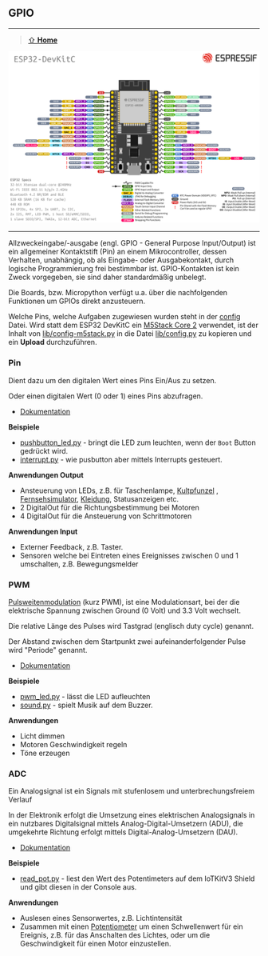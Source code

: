 GPIO
----
***

> [⇧ **Home**](../README.md)


![](../images/esp32-devkitC-v4-pinout.png)

- - -

Allzweckeingabe/-ausgabe (engl. GPIO - General Purpose Input/Output) ist ein allgemeiner Kontaktstift (Pin) an einem Mikrocontroller, dessen Verhalten, unabhängig, ob als Eingabe- oder Ausgabekontakt, durch logische Programmierung frei bestimmbar ist. GPIO-Kontakten ist kein Zweck vorgegeben, sie sind daher standardmäßig unbelegt.

Die Boards, bzw. Micropython verfügt u.a. über die nachfolgenden Funktionen um GPIOs direkt anzusteuern.

Welche Pins, welche Aufgaben zugewiesen wurden steht in der [config](../lib/config.py) Datei. Wird statt dem ESP32 DevKitC ein [M5Stack Core 2](https://docs.m5stack.com/en/core/core2) verwendet, ist der Inhalt von [lib/config-m5stack.py](../lib/config-m5stack.py) in die Datei [lib/config.py](../lib/config.py) zu kopieren und ein **Upload** durchzuführen.

### Pin 

Dient dazu um den digitalen Wert eines Pins Ein/Aus zu setzen. 

Oder einen digitalen Wert (0 oder 1) eines Pins abzufragen.

* [Dokumentation](https://docs.micropython.org/en/latest/library/machine.Pin.html)

**Beispiele**

* [pushbutton_led.py](pushbutton_led.py) - bringt die LED zum leuchten, wenn der `Boot` Button gedrückt wird.
* [interrupt.py](interrupt.py) - wie pusbutton aber mittels Interrupts gesteuert.

**Anwendungen Output** 

*   Ansteuerung von LEDs, z.B. für Taschenlampe, [Kultpfunzel](http://kultpfunzel.ch/) , [Fernsehsimulator,](http://www.pearl.ch/ch-a-NC5312-3110.shtml) [Kleidung](http://www.get-a-led.de/led-t-shirts/led-kleidung-stereo-mc/), Statusanzeigen etc.
*   2 DigitalOut für die Richtungsbestimmung bei Motoren
*   4 DigitalOut für die Ansteuerung von Schrittmotoren

**Anwendungen Input** 

*   Externer Feedback, z.B. Taster.
*   Sensoren welche bei Eintreten eines Ereignisses zwischen 0 und 1 umschalten, z.B. Bewegungsmelder


### PWM

[Pulsweitenmodulation](http://de.wikipedia.org/wiki/Pulsweitenmodulation) (kurz PWM), ist eine Modulationsart, bei der die elektrische Spannung zwischen Ground (0 Volt) und 3.3 Volt wechselt.

Die relative Länge des Pulses wird Tastgrad (englisch duty cycle) genannt.

Der Abstand zwischen dem Startpunkt zwei aufeinanderfolgender Pulse wird "Periode" genannt.

* [Dokumentation](https://docs.micropython.org/en/latest/library/machine.PWM.html)

**Beispiele**

* [pwm_led.py](pwm_led.py) - lässt die LED aufleuchten
* [sound.py](sound.py) - spielt Musik auf dem Buzzer.

**Anwendungen** 

*   Licht dimmen
*   Motoren Geschwindigkeit regeln
*   Töne erzeugen

### ADC

Ein Analogsignal ist ein Signals mit stufenlosem und unterbrechungsfreiem Verlauf

In der Elektronik erfolgt die Umsetzung eines elektrischen Analogsignals in ein nutzbares Digitalsignal mittels Analog-Digital-Umsetzern (ADU), die umgekehrte Richtung erfolgt mittels Digital-Analog-Umsetzern (DAU).

* [Dokumentation](https://docs.micropython.org/en/latest/library/machine.ADC.html)

**Beispiele**

* [read_pot.py](read_pot.py) - liest den Wert des Potentimeters auf dem IoTKitV3 Shield und gibt diesen in der Console aus.

**Anwendungen**

*   Auslesen eines Sensorwertes, z.B. Lichtintensität
*   Zusammen mit einen [Potentiometer](http://de.wikipedia.org/wiki/Potentiometer) um einen Schwellenwert für ein Ereignis, z.B. für das Anschalten des Lichtes, oder um die Geschwindigkeit für einen Motor einzustellen.





